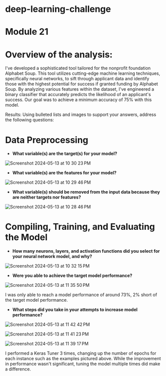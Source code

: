# deep-learning-challenge
# Module 21

# Overview of the analysis:
I've developed a sophisticated tool tailored for the nonprofit foundation Alphabet Soup. This tool utilizes cutting-edge machine learning techniques, specifically neural networks, to sift through applicant data and identify those with the highest potential for success if granted funding by Alphabet Soup. By analyzing various features within the dataset, I've engineered a binary classifier that accurately predicts the likelihood of an applicant's success. Our goal was to achieve a minimum accuracy of 75% with this model.

Results: Using bulleted lists and images to support your answers, address the following questions:

# Data Preprocessing

- **What variable(s) are the target(s) for your model?**

![Screenshot 2024-05-13 at 10 30 23 PM](https://github.com/thaake408/deep-learning-challenge/assets/150471324/79cf0fbf-ca1a-40db-8822-af871b02719b)


- **What variable(s) are the features for your model?**

![Screenshot 2024-05-13 at 10 29 46 PM](https://github.com/thaake408/deep-learning-challenge/assets/150471324/110809fd-5032-42fb-b8e2-af6172c04329)


- **What variable(s) should be removed from the input data because they are neither targets nor features?**

![Screenshot 2024-05-13 at 10 28 46 PM](https://github.com/thaake408/deep-learning-challenge/assets/150471324/ea1cd0fb-cdb1-44fe-bd0d-ef817df8b020)


# Compiling, Training, and Evaluating the Model

- **How many neurons, layers, and activation functions did you select for your neural network model, and why?**

![Screenshot 2024-05-13 at 10 32 15 PM](https://github.com/thaake408/deep-learning-challenge/assets/150471324/6b2258ef-3b89-48c8-97e9-5b91b01726b9)


- **Were you able to achieve the target model performance?**
  
![Screenshot 2024-05-13 at 11 35 50 PM](https://github.com/thaake408/deep-learning-challenge/assets/150471324/6747bbf1-a8a0-4099-8c1c-45ccbda6a3fd)

I was only able to reach a model performance of around 73%, 2% short of the target model performance.

- **What steps did you take in your attempts to increase model performance?**

![Screenshot 2024-05-13 at 11 42 42 PM](https://github.com/thaake408/deep-learning-challenge/assets/150471324/2ba5e0b5-9f74-4537-bf66-9dc70268e4ff)

![Screenshot 2024-05-13 at 11 41 23 PM](https://github.com/thaake408/deep-learning-challenge/assets/150471324/73475954-5885-4c2d-98b6-ae02fdb9cfef)

![Screenshot 2024-05-13 at 11 39 17 PM](https://github.com/thaake408/deep-learning-challenge/assets/150471324/b5f1c829-3da3-4c51-bec6-958ed2fa4448)


I performed a Keras Tuner 3 times, changing up the number of epochs for each instance such as the examples pictured above. While the improvement in performance wasn't significant, tuning the model multiple times did make a difference. 
